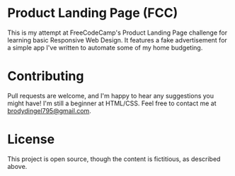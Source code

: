 # Product Landing Page (FCC)
This is my attempt at FreeCodeCamp's Product Landing Page challenge for learning basic Responsive Web Design. It features a fake advertisement for a simple app I've written to automate some of my home budgeting.

# Contributing
Pull requests are welcome, and I'm happy to hear any suggestions you might have! I'm still a beginner at HTML/CSS. Feel free to contact me at brodydingel795@gmail.com.

# License
This project is open source, though the content is fictitious, as described above.
